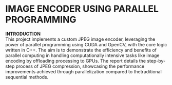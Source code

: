# IMAGE ENCODER USING PARALLEL PROGRAMMING
__INTRODUCTION__<br>
This project implements a custom JPEG image encoder, leveraging the power of parallel programming
using CUDA and OpenCV, with the core logic written in C++. The aim is to demonstrate the efficiency
and benefits of parallel computing in handling computationally intensive tasks like image encoding by
offloading processing to GPUs. The report details the step-by-step process of JPEG compression, showcasing the performance improvements achieved through parallelization compared to thetraditional sequential methods.
